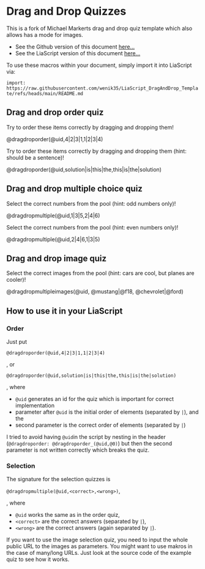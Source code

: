 <!--
author:   Michael Markert, Niklas Werner
email:    michael.markert@uni-jena.de, niklas.werner@student.tu-freiberg.de
version:  0.2
language: de
narrator: US English Female

script:   https://cdnjs.cloudflare.com/ajax/libs/Sortable/1.14.0/Sortable.min.js

@dragdroporder
<div style="width: 100%; max-width: 600px; padding: 20px; border: 1px solid rgb(var(--color-highlight)); border-radius: 8px;" id="quiz-@0">
  <div class="choices-container" style="display: flex; flex-direction: column; gap: 10px;">
  </div>

  <div style="margin: 10px; display: flex; flex-direction: row; align-content: center;">
    <button class="lia-btn  lia-btn--outline lia-quiz__check">Prüfen</button>
    <span style="font-size: 1.5em" class="feedback"></span>
  </div>
</div>

<script>
  void setTimeout(() => {
    (function(){
        const quizId = '@0';
        const quizContainer = document.querySelector(`#quiz-${quizId}`);
        const choicesContainer = quizContainer.querySelector('.choices-container');
        const feedback = quizContainer.querySelector('.feedback');

        const correctAnswers = '@2'.split('|');
        const initialOrder = '@1'.split('|');

        choicesContainer.innerHTML = initialOrder.map(item => 
          `<div class="choice lia-code lia-code--inline" style="padding: 10px; border-radius: 4px; cursor: move; user-select: none;">${item}</div>`
        ).join('');
        
        const sortable = new Sortable(choicesContainer, {
          animation: 150,
        });
        
        const checkingButton = quizContainer.querySelector('.lia-quiz__check');
        checkingButton.addEventListener("click", function (e) {
          const choices = Array.from(choicesContainer.querySelectorAll('.choice'));
          const currentOrder = choices.map(choice => choice.textContent.trim());
          
          const isCorrect = currentOrder.length === correctAnswers.length && 
                            currentOrder.every((answer, index) => answer === correctAnswers[index]);

          if (isCorrect) {
            feedback.textContent = "✅";

            checkingButton.setAttribute("disabled", "");

            choicesContainer.style.borderColor = "rgb(var(--lia-grey))";
            quizContainer.style.borderColor = "rgb(var(--lia-grey))";

            choicesContainer.querySelectorAll("*").forEach((element) => element.style.cursor = "default");
          } else {
            feedback.textContent = "❌";

            const buttonText = checkingButton.textContent.split(" ");
            const count = parseInt(buttonText[1] ?? "0") + 1;
            checkingButton.textContent = "Prüfen " + count.toString();
          }
        })
        
    })();
  }, 100);
</script>
@end

@dragdropmultiple
<div style="width: 100%; max-width: 600px; padding: 20px; border: 1px solid rgb(var(--color-highlight)); border-radius: 8px;" id="quiz-@0">
  <div style="display: flex; gap: 20px;">
    <div style="flex: 1;">
      <div style="font-weight: bold; margin-bottom: 10px;">Auswahl:</div>
      <div class="pool-container lia-code lia-code--inline" style="min-height: 50px; padding: 10px; border: 1px dashed; border-radius: 4px; display: flex; flex-direction: column; gap: 10px;" id="pool-@0">
      </div>
    </div>
    <div style="flex: 1;">
      <div style="font-weight: bold; margin-bottom: 10px;">Antwort:</div>
      <div class="target-container lia-code lia-code--inline" style="min-height: 50px; padding: 10px; border: 1px dashed; border-radius: 4px; display: flex; flex-direction: column; gap: 10px;" id="target-@0">
      </div>
    </div>
  </div>
  
  
  <div style="margin: 10px; display: flex; flex-direction: row; align-content: center;">
    <button class="lia-btn  lia-btn--outline lia-quiz__check">Prüfen</button>
    <span style="font-size: 1.5em" class="feedback"></span>
  </div>
</div>

<script>
  void setTimeout(() => {
    (function(){
        const quizId = '@0';
        const quizContainer = document.querySelector(`#quiz-${quizId}`);

        const poolContainer = quizContainer.querySelector('.pool-container');
        const targetContainer = quizContainer.querySelector('.target-container');
        const feedback = quizContainer.querySelector('.feedback');

        const correctAnswers = new Set('@1'.split('|'));
        const wrongAnswers = '@2'.split('|');
        const allAnswers = [...correctAnswers, ...wrongAnswers];

        //shuffle array
        for (var i = allAnswers.length - 1; i > 0; i--) {
            var j = Math.floor(Math.random() * (i + 1));
            var temp = allAnswers[i];
            allAnswers[i] = allAnswers[j];
            allAnswers[j] = temp;
        }

        poolContainer.innerHTML = allAnswers.map(item => 
          `<div class="choice lia-code lia-code--inline" style="padding: 10px; border-radius: 4px; cursor: move; user-select: none;">${item}</div>`
        ).join('');
        targetContainer.innerHTML = "";

        const poolSortable = new Sortable(poolContainer, {
          group: {
            name: quizId,
          },
          animation: 150,
          sort: false
        });
        
        const targetSortable = new Sortable(targetContainer, {
          group: {
            name: quizId,
          },
          animation: 150,
          sort: false
        });

        const checkingButton = quizContainer.querySelector('.lia-quiz__check');
        checkingButton.addEventListener("click", function (e) {
          const currentAnswers = new Set(
            Array.from(targetContainer.querySelectorAll('.choice'))
              .map(choice => choice.textContent.trim())
          );

          const isCorrect = currentAnswers.size === correctAnswers.size &&
                           [...currentAnswers].every(answer => correctAnswers.has(answer));

          if (isCorrect) {
            feedback.textContent = "✅";

            checkingButton.setAttribute("disabled", "");

            const groupSetting = {name: quizId, pull: false, put: false};
            poolSortable.option("group", groupSetting);
            targetSortable.option("group", groupSetting);

            poolContainer.style.borderColor = "rgb(var(--lia-grey))";
            targetContainer.style.borderColor = "rgb(var(--lia-grey))";
            quizContainer.style.borderColor = "rgb(var(--lia-grey))";

            poolContainer.querySelectorAll("*").forEach((element) => element.style.cursor = "default");
            targetContainer.querySelectorAll("*").forEach((element) => element.style.cursor = "default");
          } else {
            feedback.textContent = "❌";

            const buttonText = checkingButton.textContent.split(" ");
            const count = parseInt(buttonText[1] ?? "0") + 1;
            checkingButton.textContent = "Prüfen " + count.toString();
          }
        })
    })();
  }, 100);
</script>
@end

@dragdropmultipleimages
<div style="width: 100%; padding: 20px; border: 1px solid rgb(var(--color-highlight)); border-radius: 8px;" id="quiz-@0">
  <div style="display: flex; gap: 20px;">
    <div style="flex: 1;">
      <div style="font-weight: bold; margin-bottom: 10px;">Auswahl:</div>
      <div class="pool-container lia-code lia-code--inline" style="min-height: 50px; padding: 10px; border: 1px dashed; border-radius: 4px; display: flex; flex-direction: row; flex-wrap: wrap; gap: 10px;" id="pool-@0">
      </div>
    </div>
    <div style="flex: 1;">
      <div style="font-weight: bold; margin-bottom: 10px;">Antwort:</div>
      <div class="target-container lia-code lia-code--inline" style="min-height: 50px; padding: 10px; border: 1px dashed; border-radius: 4px; display: flex; flex-direction: row; flex-wrap: wrap; gap: 10px;" id="target-@0">
      </div>
    </div>
  </div>
  
  <div style="margin: 10px; display: flex; flex-direction: row; align-content: center;">
    <button class="lia-btn  lia-btn--outline lia-quiz__check">Prüfen</button>
    <span style="font-size: 1.5em" class="feedback"></span>
  </div>

</div>

<script>
  void setTimeout(() => {
    (function(){
        const quizId = '@0';
        console.log("@3");
        const quizContainer = document.querySelector(`#quiz-${quizId}`);

        const poolContainer = quizContainer.querySelector('.pool-container');
        const targetContainer = quizContainer.querySelector('.target-container');
        const feedback = quizContainer.querySelector('.feedback');

        const correctAnswers = new Set('@1'.split('|').map((url) => encodeURI(url.replace(" ", ""))));
        const wrongAnswers = '@2'.split('|').map((url) => url.replace(" ", ""));
        const allAnswers = [...correctAnswers, ...wrongAnswers];

        //shuffle array
        for (var i = allAnswers.length - 1; i > 0; i--) {
            var j = Math.floor(Math.random() * (i + 1));
            var temp = allAnswers[i];
            allAnswers[i] = allAnswers[j];
            allAnswers[j] = temp;
        }

        poolContainer.innerHTML = allAnswers.map(item => 
          `<img src="${item}" class="choice" style="cursor: move; user-select: none; max-width: 100%; max-height: 10rem">`
        ).join('');
        targetContainer.innerHTML = "";

        const poolSortable = new Sortable(poolContainer, {
          group: {
            name: quizId
          },
          animation: 150,
          sort: false
        });
        
        const targetSortable = new Sortable(targetContainer, {
          group: {
            name: quizId
          },
          animation: 150,
          sort: false
        });

        
        const checkingButton = quizContainer.querySelector('.lia-quiz__check');
        checkingButton.addEventListener("click", function (e) {
          const currentAnswers = new Set(
            Array.from(targetContainer.querySelectorAll('.choice'))
              .map(choice => choice.src)
          );

          const isCorrect = currentAnswers.size === correctAnswers.size &&
                           [...currentAnswers].every(answer => correctAnswers.has(answer));

          if (isCorrect) {
            feedback.textContent = "✅";

            checkingButton.setAttribute("disabled", "");

            const groupSetting = {name: quizId, pull: false, put: false};
            poolSortable.option("group", groupSetting);
            targetSortable.option("group", groupSetting);

            poolContainer.style.borderColor = "rgb(var(--lia-grey))";
            targetContainer.style.borderColor = "rgb(var(--lia-grey))";
            quizContainer.style.borderColor = "rgb(var(--lia-grey))";

            poolContainer.querySelectorAll("*").forEach((element) => element.style.cursor = "default");
            targetContainer.querySelectorAll("*").forEach((element) => element.style.cursor = "default");
          } else {
            feedback.textContent = "❌";

            const buttonText = checkingButton.textContent.split(" ");
            const count = parseInt(buttonText[1] ?? "0") + 1;
            checkingButton.textContent = "Prüfen " + count.toString();
          }
        })
    })();
  }, 100);
</script>
@end
-->

# Drag and Drop Quizzes

This is a fork of Michael Markerts drag and drop quiz template which also allows has a mode for images.

* See the Github version of this document [here...](https://github.com/wenik35/LiaScript_DragAndDrop_Template/)
* See the LiaScript version of this document [here...](https://liascript.github.io/course/?https://raw.githubusercontent.com/wenik35/LiaScript_DragAndDrop_Template/refs/heads/main/README.md)

To use these macros within your document, simply import it into LiaScript via:

`import: https://raw.githubusercontent.com/wenik35/LiaScript_DragAndDrop_Template/refs/heads/main/README.md`

## Drag and drop order quiz

Try to order these items correctly by dragging and dropping them!

@dragdroporder(@uid,4|2|3|1,1|2|3|4)

Try to order these items correctly by dragging and dropping them (hint: should be a sentence)!

@dragdroporder(@uid,solution|is|this|the,this|is|the|solution)

## Drag and drop multiple choice quiz

Select the correct numbers from the pool (hint: odd numbers only)!

@dragdropmultiple(@uid,1|3|5,2|4|6)

Select the correct numbers from the pool (hint: even numbers only)!

@dragdropmultiple(@uid,2|4|6,1|3|5)

## Drag and drop image quiz
<!--
@basepath: https://raw.githubusercontent.com/wenik35/LiaScript_ImageQuiz/main/img
mustang: @basepath/mustang.jpg
@f18: @basepath/f18.jpg
@chevrolet: @basepath/chevrolet.jpg
@ford: @basepath/ford.jpg
-->

Select the correct images from the pool (hint: cars are cool, but planes are cooler)!

@dragdropmultipleimages(@uid, @mustang|@f18, @chevrolet|@ford)

## How to use it in your LiaScript

### Order

Just put 

`@dragdroporder(@uid,4|2|3|1,1|2|3|4)`

, or 

`@dragdroporder(@uid,solution|is|this|the,this|is|the|solution)`

, where

* `@uid` generates an id for the quiz which is important for correct implementation
* parameter after `@uid` is the initial order of elements (separated by `|`), and the
* second parameter is the correct order of elements (separated by `|`)

I tried to avoid having `@uid`in the script by nesting in the header (`@dragdroporder: @dragdroporder_(@uid,@0)`) but then the second parameter is not written correctly which breaks the quiz.

### Selection

The signature for the selection quizzes is 

`@dragdropmultiple(@uid,<correct>,<wrong>)`,

, where

* `@uid` works the same as in the order quiz,
* `<correct>` are the correct answers (separated by `|`),
* `<wrong>` are the correct answers (again separated by `|`).

If you want to use the image selection quiz, you need to input the whole public URL to the images as parameters.
You might want to use makros in the case of many/long URLs. Just look at the source code of the example quiz to see how it works.